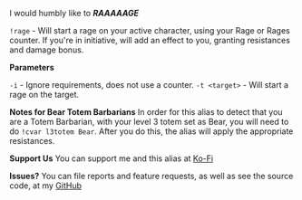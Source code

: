 I would humbly like to ***RAAAAAGE***

`!rage` - Will start a rage on your active character, using your Rage or Rages counter. If you're in initiative, will add an effect to you, granting resistances and damage bonus.

**Parameters**

`-i` - Ignore requirements, does not use a counter.
`-t <target>` - Will start a rage on the target.

**Notes for Bear Totem Barbarians**
In order for this alias to detect that you are a Totem Barbarian, with your level 3 totem set as Bear, you will need to do `!cvar l3totem Bear`. After you do this, the alias will apply the appropriate resistances.

**Support Us**
You can support me and this alias at [Ko-Fi](https://ko-fi.com/croebh)

**Issues?**
You can file reports and feature requests, as well as see the source code, at my [GitHub](https://github.com/Croebh/Avrae-Customizations)